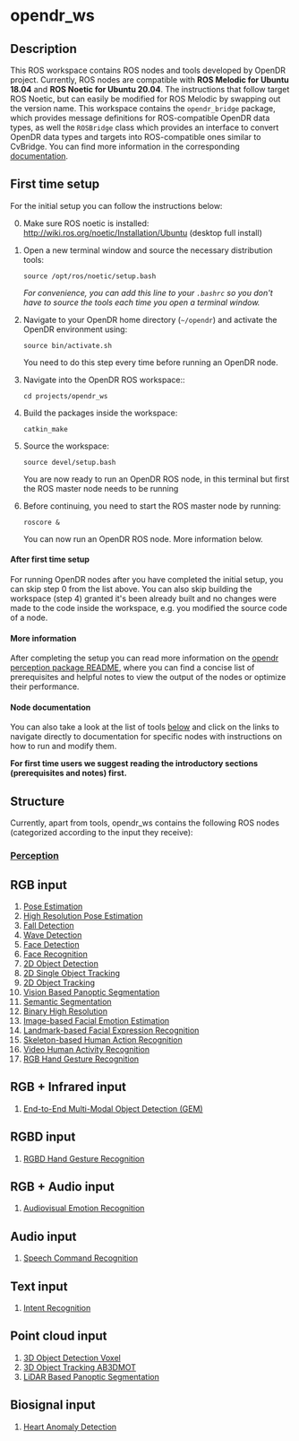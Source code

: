 # opendr_ws

## Description
This ROS workspace contains ROS nodes and tools developed by OpenDR project.
Currently, ROS nodes are compatible with **ROS Melodic for Ubuntu 18.04** and **ROS Noetic for Ubuntu 20.04**.
The instructions that follow target ROS Noetic, but can easily be modified for ROS Melodic by swapping out the version name.
This workspace contains the `opendr_bridge` package, which provides message definitions for ROS-compatible OpenDR data types,
as well the `ROSBridge` class which provides an interface to convert OpenDR data types and targets into ROS-compatible
ones similar to CvBridge. You can find more information in the corresponding [documentation](../../docs/reference/opendr-ros-bridge.md).


## First time setup
For the initial setup you can follow the instructions below:

0. Make sure ROS noetic is installed: http://wiki.ros.org/noetic/Installation/Ubuntu (desktop full install)

1. Open a new terminal window and source the necessary distribution tools:
    ```shell
    source /opt/ros/noetic/setup.bash
    ```
   _For convenience, you can add this line to your `.bashrc` so you don't have to source the tools each time you open a  terminal window._

2. Navigate to your OpenDR home directory (`~/opendr`) and activate the OpenDR environment using:
    ```shell
    source bin/activate.sh
    ```
    You need to do this step every time before running an OpenDR node.

3. Navigate into the OpenDR ROS workspace::
    ```shell
    cd projects/opendr_ws
    ```

4. Build the packages inside the workspace:
    ```shell
    catkin_make
    ```

5. Source the workspace:
    ```shell
    source devel/setup.bash
    ```
   You are now ready to run an OpenDR ROS node, in this terminal but first the ROS master node needs to be running

6. Before continuing, you need to start the ROS master node by running:
    ```shell
    roscore &
    ```
   You can now run an OpenDR ROS node. More information below.

#### After first time setup
For running OpenDR nodes after you have completed the initial setup, you can skip step 0 from the list above.
You can also skip building the workspace (step 4) granted it's been already built and no changes were made to the code inside the workspace, e.g. you modified the source code of a node.

#### More information
After completing the setup you can read more information on the [opendr perception package README](src/opendr_perception/README.md), where you can find a concise list of prerequisites and helpful notes to view the output of the nodes or optimize their performance.

#### Node documentation
You can also take a look at the list of tools [below](#structure) and click on the links to navigate directly to documentation for specific nodes with instructions on how to run and modify them.

**For first time users we suggest reading the introductory sections (prerequisites and notes) first.**

## Structure

Currently, apart from tools, opendr_ws contains the following ROS nodes (categorized according to the input they receive):

### [Perception](src/opendr_perception/README.md)
## RGB input
1. [Pose Estimation](src/opendr_perception/README.md#pose-estimation-ros-node)
2. [High Resolution Pose Estimation](src/opendr_perception/README.md#high-resolution-pose-estimation-ros-node)
3. [Fall Detection](src/opendr_perception/README.md#fall-detection-ros-node)
4. [Wave Detection](src/opendr_perception/README.md#wave-detection-ros-node)
5. [Face Detection](src/opendr_perception/README.md#face-detection-ros-node)
6. [Face Recognition](src/opendr_perception/README.md#face-recognition-ros-node)
7. [2D Object Detection](src/opendr_perception/README.md#2d-object-detection-ros-nodes)
8. [2D Single Object Tracking](src/opendr_perception/README.md#2d-single-object-tracking-ros-node)
9. [2D Object Tracking](src/opendr_perception/README.md#2d-object-tracking-ros-nodes)
10. [Vision Based Panoptic Segmentation](src/opendr_perception/README.md#vision-based-panoptic-segmentation-ros-node)
11. [Semantic Segmentation](src/opendr_perception/README.md#semantic-segmentation-ros-node)
12. [Binary High Resolution](src/opendr_perception/README.md#binary-high-resolution-ros-node)
13. [Image-based Facial Emotion Estimation](src/opendr_perception/README.md#image-based-facial-emotion-estimation-ros-node)
14. [Landmark-based Facial Expression Recognition](src/opendr_perception/README.md#landmark-based-facial-expression-recognition-ros-node)
15. [Skeleton-based Human Action Recognition](src/opendr_perception/README.md#skeleton-based-human-action-recognition-ros-nodes)
16. [Video Human Activity Recognition](src/opendr_perception/README.md#video-human-activity-recognition-ros-node)
17. [RGB Hand Gesture Recognition](src/opendr_perception/README.md#rgb-gesture-recognition-ros-node)

## RGB + Infrared input
1. [End-to-End Multi-Modal Object Detection (GEM)](src/opendr_perception/README.md#2d-object-detection-gem-ros-node)
## RGBD input
1. [RGBD Hand Gesture Recognition](src/opendr_perception/README.md#rgbd-hand-gesture-recognition-ros-node)
## RGB + Audio input
1. [Audiovisual Emotion Recognition](src/opendr_perception/README.md#audiovisual-emotion-recognition-ros-node)
## Audio input
1. [Speech Command Recognition](src/opendr_perception/README.md#speech-command-recognition-ros-node)
## Text input
1. [Intent Recognition](src/opendr_perception/README.md#intent-recognition-ros-node)
## Point cloud input
1. [3D Object Detection Voxel](src/opendr_perception/README.md#3d-object-detection-voxel-ros-node)
2. [3D Object Tracking AB3DMOT](src/opendr_perception/README.md#3d-object-tracking-ab3dmot-ros-node)
3. [LiDAR Based Panoptic Segmentation](src/opendr_perception/README.md#lidar-based-panoptic-segmentation-ros-node)
## Biosignal input
1. [Heart Anomaly Detection](src/opendr_perception/README.md#heart-anomaly-detection-ros-node)
